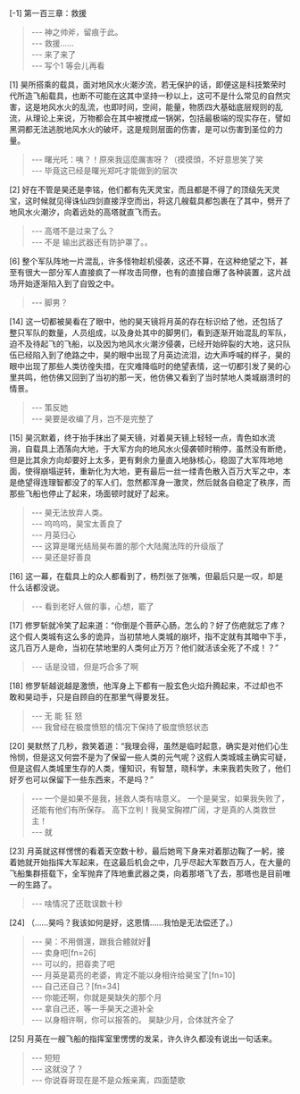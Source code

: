 
[-1] 第一百三章：救援
>--- 神之帅斧，留痕于此。<br>
>--- 救援……<br>
>--- 来了来了<br>
>--- 写个1 等会儿再看<br>

[1] 昊所搭乘的载具，面对地风水火潮汐流，若无保护的话，即便这是科技繁荣时代所造飞船载具，也断不可能在这其中坚持一秒以上，这可不是什么常见的自然灾害，这是地风水火的乱流，也即时间，空间，能量，物质四大基础底层规则的乱流，从理论上来说，万物都会在其中被搅成一锅粥，包括最极端的现实存在，譬如黑洞都无法逃脱地风水火的破坏，这是规则层面的伤害，是可以伤害到圣位的力量。
>--- 曙光吒：咦？！原來我這麼厲害呀？（摸摸頭，不好意思笑了笑<br>
>--- 毕竟这已经是曙光郑吒才能做到的层次<br>

[2] 好在不管是昊还是李铭，他们都有先天灵宝，而且都是不得了的顶级先天灵宝，这时候就见得诛仙四剑直接浮空而出，将这几艘载具都包裹在了其中，劈开了地风水火潮汐，向着远处的高塔就直飞而去。
>--- 高塔不是过来了么？<br>
>--- 不是 输出武器还有防护罩了。。<br>

[6] 整个军队阵地一片混乱，许多怪物趁机侵袭，这还不算，在这种绝望之下，甚至有很大一部分军人直接疯了一样攻击同僚，也有的直接自爆了各种装置，这片战场开始逐渐陷入到了自毁之中。
>--- 脚男？<br>

[14] 这一切都被昊看在了眼中，他的昊天镜将月英的存在标识给了他，还包括了整只军队的数量，人员组成，以及身处其中的脚男们，看到逐渐开始混乱的军队，迫不及待起飞的飞船，以及因为地风水火潮汐侵袭，已经开始碎裂的大地，这只队伍已经陷入到了绝路之中，昊的眼中出现了月英边流泪，边大声呼喊的样子，昊的眼中出现了那些人类彷徨失措，在灾难降临时的绝望表情，这一切都引发了昊的心里共鸣，他仿佛又回到了当初的那一天，他仿佛又看到了当时禁地人类城崩溃时的情景。
>--- 策反她<br>
>--- 昊要是收编了月，岂不是完整了<br>

[15] 昊沉默着，终于抬手抹出了昊天镜，对着昊天镜上轻轻一点，青色如水流淌，自载具上洒落向大地，于大军方向的地风水火侵袭顿时稍停，虽然没有断绝，但是比其余方向却要好上太多，更有剩余力量直入地脉核心，稳固了大军阵地地面，使得崩塌逆转，重新化为大地，更有最后一丝一缕青色散入百万大军之中，本是绝望得连理智都没了的军人们，忽然都浑身一激灵，然后就各自稳定了秩序，而那些飞船也停止了起来，场面顿时就好了起来。
>--- 昊无法放弃人类。<br>
>--- 呜呜呜，昊宝太善良了<br>
>--- 月英归心<br>
>--- 这算是曙光结局昊布置的那个大陆魔法阵的升级版了<br>
>--- 昊还是好善良<br>

[16] 这一幕，在载具上的众人都看到了，杨烈张了张嘴，但最后只是一叹，却是什么话都没说。
>--- 看到老好人做的事，心想，罷了<br>

[17] 修罗斩就冷笑了起来道：“你倒是个菩萨心肠，怎么的？好了伤疤就忘了疼？这个假人类城有这么多的诡异，当初禁地人类城的崩坏，指不定就有其暗中下手，这几百万人是命，当初在禁地里的人类何止万万？他们就活该全死了不成！？”
>--- 话是没错，但是巧合多了啊<br>

[18] 修罗斩越说越是激愤，他浑身上下都有一股玄色火焰升腾起来，不过却也不敢和昊动手，只是自顾自的在那里气得要发狂。
>--- 无  能  狂  怒<br>
>--- 我曾经在极度愤怒的情况下保持了极度愤怒状态<br>

[20] 昊默然了几秒，救笑着道：“我理会得，虽然是临时起意，确实是对他们心生怜悯，但是这又何尝不是为了保留一些人类的元气呢？这假人类城城主确实可疑，但是这假人类城里生存的人类，懂知识，有智慧，晓科学，未来我若失败了，他们好歹也可以保留下一些东西来，不是吗？”
>--- 一个是如果不是我，拯救人类有啥意义。
一个是昊宝，如果我失败了，还能有他们有所保存。
高下立判！我昊宝胸襟广阔，才是真的人类救世主！<br>
>--- 就<br>

[23] 月英就这样愣愣的看着天空数十秒，最后她弯下身来对着那边鞠了一躬，接着她就开始指挥大军起来，在这最后机会之中，几乎尽起大军数百万人，在大量的飞船集群搭载下，全军抛弃了阵地重武器之类，向着那塔飞了去，那塔也是目前唯一的生路了。
>--- 啥情况了还耽误数十秒<br>

[24] （……昊吗？我该如何是好，这恩情……我怕是无法偿还了。）
>--- 昊：不用償還，跟我合體就好🐶<br>
>--- 卖身吧[fn=26]<br>
>--- 可以的，把昋卖了吧<br>
>--- 月英是葛亮的老婆，肯定不能以身相许给昊宝了[fn=10]<br>
>--- 自己还自己？[fn=34]<br>
>--- 你能还啊，你就是昊缺失的那个月<br>
>--- 拿自己还，等一手昊天之道补全<br>
>--- 以身相许啊，你可以报答的。
昊缺少月，合体就齐全了<br>

[25] 月英在一艘飞船的指挥室里愣愣的发呆，许久许久都没有说出一句话来。
>--- 短短<br>
>--- 这就没了？<br>
>--- 你说昋哥现在是不是众叛亲离，四面楚歌<br>
